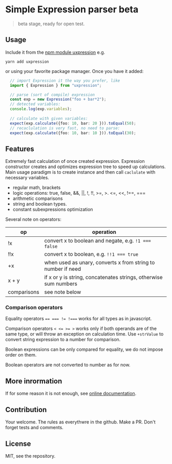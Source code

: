 # Simple Expression parser beta

> beta stage, ready for open test.

## Usage

Include it from the [npm module uxpression](https://www.npmjs.com/package/uxpression)
e.g.

    yarn add uxpression

or using your favorite package manager. Once you have it added:

~~~typescript
  // import Expression it the way you prefer, like
  import { Expression } from "uxpression";

  // parse (sort of compile) expression
  const exp = new Expression("foo + bar*2");
  // detected variables:
  console.log(exp.variables);
  
  // calculate with given variables:
  expect(exp.calculate({foo: 10, bar: 20 })).toEqual(50);
  // recaclulation is very fast, no need to parse:
  expect(exp.calculate({foo: 10, bar: 10 })).toEqual(30);
~~~

## Features

Extremely fast calculation of once created expression. Expression constructor creates 
and optimizes expression tree to speed up calculations. Main usage paradigm is
to create instance and then call `caclulate` with necessary variables.

- regular math, brackets
- logic operations: true, false, &&, ||, !, !!, >=, >. <=, <<, !==, ===
- arithmetic comparisons
- string and boolean types. 
- constant subexpressions optimization

Several note on operators:

|op |operation|
|---|---------|
| !x  | convert x to boolean and negate, e.g. `!1 === false` |
| !!x | convert x to boolean, e.g. `!!1 === true` |
| +x | when used as unary, converts x from string to number if need |
|x + y| if x or y is string, concatenates strings, otherwise sum numbers|
| comparisons | see note below |

### Comparison operators

Equality operators `== === != !===` works for all types as in javascript.

Comparison operators `< <= >= >` works only if both operands are of the same type,
or will throw an exception on calculation time. Use `+strValue` to convert string expression to a number for comparison.

Boolean expressions can be only compared for equality, we do not impose order on them.

Boolean operators are not converted to number as for now.

## More inrormation

If for some reason it is not enough, see [online documentation](https://kb.universablockchain.com/system/static/uxpression/index.html).

## Contribution

Your welcome. The rules as everythwre in the github. Make a PR. Don't forget tests and comments.

## License 

MIT, see the repository.
